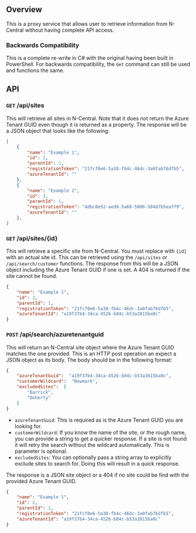 ## Overview
This is a proxy service that allows user to retrieve information from N-Central without having complete API access.

### Backwards Compatibility
This is a complete re-write in C# with the original having been built in PowerShell. For backwards compatibility, the `Get` command can still be used and functions the same.

## API
### `GET` /api/sites
This will retrieve all sites in N-Central. Note that it does not return the Azure Tenant GUID even though it is returned as a property. The response will be a JSON object that looks like the following: 

```json
[
    {
        "name": "Example 1",
        "id": 2,
        "parentId": 1,
        "registrationToken": "21fcf0e6-5a38-fb4c-46dc-3a0fab76dfb5",
        "azureTenantId": ""
    },
    {
        "name": "Example 2",
        "id": 3,
        "parentId": 1,
        "registrationToken": "4dbc0e52-aed8-5a68-5006-584d7b5eaff9",
        "azureTenantId": ""
    },
]
```

### `GET` /api/sites/{id}
This will retrieve a specific site from N-Central. You must replace with `{id}` with an actual site id. This can be retrieved using the `/api/sites` or `/api/search/customer` functions. The response from this will be a JSON object including the Azure Tenant GUID if one is set. A 404 is returned if the site cannot be found.

```json
{
    "name": "Example 1",
    "id": 2,
    "parentId": 1,
    "registrationToken": "21fcf0e6-5a38-fb4c-46dc-3a0fab76dfb5",
    "azureTenantId": "a19f37b4-34ca-4526-b84c-b53a3815ba0c"
}
```

### `POST` /api/search/azuretenantguid
This will return an N-Central site object where the Azure Tenant GUID matches the one provided. This is an HTTP post operation an expect a JSON object as its body. The body should be in the following format:
```json
{
	"azureTenantGuid":  "a19f37b4-34ca-4526-b84c-b53a3815ba0c",
	"customerWildcard":  "Bowmark",
	"excludedSites":  [
		"Barrick",
		"Doherty"
	]
}
```
- `azureTenantGuid`: This is required as is the Azure Tenant GUID you are looking for.
- `customerWildcard`: If you know the name of the site, or the rough name, you can provide a string to get a quicker response. If a site is not found it will retry the search without the wildcard automatically. This is parameter is optional. 
- `excludedSites`: You can optionally pass a string array to explicitly exclude sites to search for. Doing this will result in a quick response. 

The response is a JSON site object or a 404 if no site could be find with the provided Azure Tenant GUID.
```json
{
    "name": "Example 1",
    "id": 2,
    "parentId": 1,
    "registrationToken": "21fcf0e6-5a38-fb4c-46dc-3a0fab76dfb5",
    "azureTenantId": "a19f37b4-34ca-4526-b84c-b53a3815ba0c"
}
```